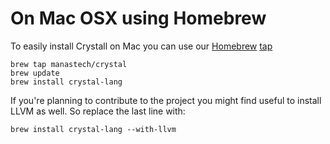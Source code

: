# On Mac OSX using Homebrew

To easily install Crystall on Mac you can use our [Homebrew](http://brew.sh/) [tap](https://github.com/Homebrew/homebrew/wiki/brew-tap)

```
brew tap manastech/crystal
brew update
brew install crystal-lang
```

If you're planning to contribute to the project you might find useful to install LLVM as well. So replace the last line with:

```
brew install crystal-lang --with-llvm
```
